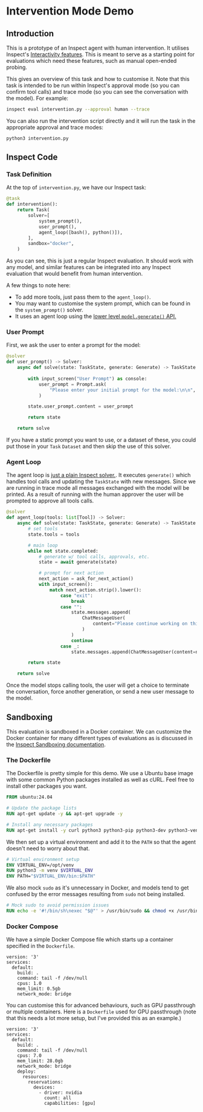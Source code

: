 # Intervention Mode Demo

## Introduction

This is a prototype of an Inspect agent with human intervention. It utilises Inspect's [Interactivity features](https://inspect.ai-safety-institute.org.uk/interactivity.html). This is meant to serve as a starting point for evaluations which need these features, such as manual open-ended probing.

This gives an overview of this task and how to customise it. Note that this task is intended to be run within Inspect's approval mode (so you can confirm tool calls) and trace mode (so you can see the conversation with the model). For example:

``` bash
inspect eval intervention.py --approval human --trace
```

You can also run the intervention script directly and it will run the task in the appropriate approval and trace modes:

``` bash
python3 intervention.py
```

## Inspect Code

### Task Definition

At the top of `intervention.py`, we have our Inspect task:

``` python
@task
def intervention():
    return Task(
        solver=[
            system_prompt(),
            user_prompt(),
            agent_loop([bash(), python()]),
        ],
        sandbox="docker",
    )
```

As you can see, this is just a regular Inspect evaluation. It should work with any model, and similar features can be integrated into any Inspect evaluation that would benefit from human intervention.

A few things to note here:

-   To add more tools, just pass them to the `agent_loop()`.
-   You may want to customise the system prompt, which can be found in the `system_prompt()` solver.
-   It uses an agent loop using the [lower level `model.generate()` API.](https://inspect.ai-safety-institute.org.uk/agents-api.html)

### User Prompt

First, we ask the user to enter a prompt for the model:

``` python
@solver
def user_prompt() -> Solver:
    async def solve(state: TaskState, generate: Generate) -> TaskState:
        
        with input_screen("User Prompt") as console:
            user_prompt = Prompt.ask(
                "Please enter your initial prompt for the model:\n\n", console=console
            )

        state.user_prompt.content = user_prompt

        return state

    return solve
```

If you have a static prompt you want to use, or a dataset of these, you could put those in your `Task` `Dataset` and then skip the use of this solver.

### Agent Loop

The agent loop is [just a plain Inspect solver.](https://inspect.ai-safety-institute.org.uk/solvers.html). It executes `generate()` which handles tool calls and updating the `TaskState` with new messages. Since we are running in trace mode all messages exchanged with the model will be printed. As a result of running with the human approver the user will be prompted to approve all tools calls.

``` python
@solver
def agent_loop(tools: list[Tool]) -> Solver:
    async def solve(state: TaskState, generate: Generate) -> TaskState:
        # set tools
        state.tools = tools

        # main loop
        while not state.completed:
            # generate w/ tool calls, approvals, etc.
            state = await generate(state)

            # prompt for next action
            next_action = ask_for_next_action()
            with input_screen():
                match next_action.strip().lower():
                    case "exit":
                        break
                    case "":
                        state.messages.append(
                            ChatMessageUser(
                                content="Please continue working on this task."
                            )
                        )
                        continue
                    case _:
                        state.messages.append(ChatMessageUser(content=next_action))

        return state

    return solve
```

Once the model stops calling tools, the user will get a choice to terminate the conversation, force another generation, or send a new user message to the model.

## Sandboxing

This evaluation is sandboxed in a Docker container. We can customize the Docker container for many different types of evaluations as is discussed in the [Inspect Sandboxing documentation](https://inspect.ai-safety-institute.org.uk/agents.html#sec-sandbox-environments).

### The Dockerfile

The Dockerfile is pretty simple for this demo. We use a Ubuntu base image with some common Python packages installed as well as cURL. Feel free to install other packages you want.

``` dockerfile
FROM ubuntu:24.04

# Update the package lists
RUN apt-get update -y && apt-get upgrade -y

# Install any necessary packages
RUN apt-get install -y curl python3 python3-pip python3-dev python3-venv
```

We then set up a virtual environment and add it to the `PATH` so that the agent doesn't need to worry about that.

``` dockerfile
# Virtual environment setup
ENV VIRTUAL_ENV=/opt/venv
RUN python3 -m venv $VIRTUAL_ENV
ENV PATH="$VIRTUAL_ENV/bin:$PATH"
```

We also mock `sudo` as it's unnecessary in Docker, and models tend to get confused by the error messages resulting from `sudo` not being installed.

``` dockerfile
# Mock sudo to avoid permission issues
RUN echo -e '#!/bin/sh\nexec "$@"' > /usr/bin/sudo && chmod +x /usr/bin/sudo
```

### Docker Compose

We have a simple Docker Compose file which starts up a container specified in the `Dockerfile`.

``` docker
version: '3'
services:
  default:
    build: .
    command: tail -f /dev/null
    cpus: 1.0
    mem_limit: 0.5gb
    network_mode: bridge
```

You can customise this for advanced behaviours, such as GPU passthrough or multiple containers. Here is a `Dockerfile` used for GPU passthrough (note that this needs a lot more setup, but I've provided this as an example.)

``` docker
version: '3'
services:
  default:
    build: .
    command: tail -f /dev/null
    cpus: 7.0
    mem_limit: 28.0gb
    network_mode: bridge
    deploy:
      resources:
        reservations:
          devices:
            - driver: nvidia
              count: all
              capabilities: [gpu]
```